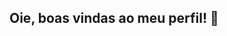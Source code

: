 ## Oie, boas vindas ao meu perfil! 👋

<!--Meu nome é Heloá Domiciano

Here are some ideas to get you started:

- 🔭 I’m currently working on ...
- 🌱 I’m currently learning ...
- 👯 I’m looking to collaborate on ...
- 🤔 I’m looking for help with ...
- 💬 Ask me about músicas
- 📫 How to reach me: heloaferreira@icloud.com
- 😄 Pronouns: ela/dela
- ⚡ Fun fact: gosto de ler
-->
